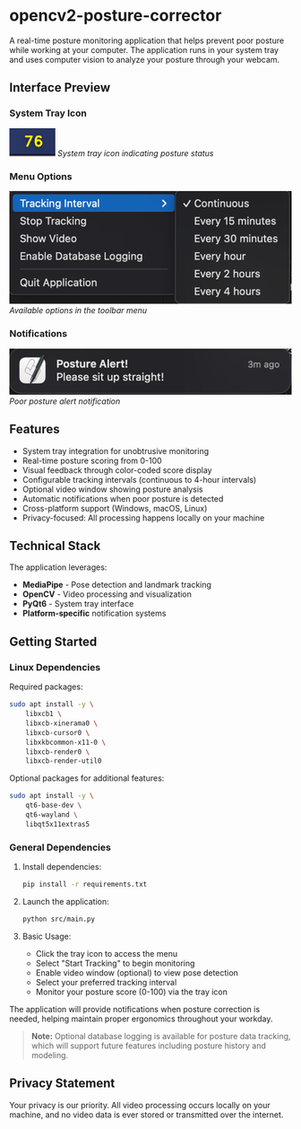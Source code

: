 # opencv2-posture-corrector

A real-time posture monitoring application that helps prevent poor posture while working at your computer. The application runs in your system tray and uses computer vision to analyze your posture through your webcam.

## Interface Preview

### System Tray Icon
![Toolbar Icon](static/toolbar_icon.png)
*System tray icon indicating posture status*

### Menu Options
![Toolbar Menu](static/toolbar_options.png)
*Available options in the toolbar menu*

### Notifications
![Notification](static/notification.png)
*Poor posture alert notification*

## Features

- System tray integration for unobtrusive monitoring
- Real-time posture scoring from 0-100
- Visual feedback through color-coded score display
- Configurable tracking intervals (continuous to 4-hour intervals)
- Optional video window showing posture analysis
- Automatic notifications when poor posture is detected
- Cross-platform support (Windows, macOS, Linux)
- Privacy-focused: All processing happens locally on your machine

## Technical Stack

The application leverages:
- **MediaPipe** - Pose detection and landmark tracking
- **OpenCV** - Video processing and visualization
- **PyQt6** - System tray interface
- **Platform-specific** notification systems

## Getting Started

### Linux Dependencies
Required packages:
```bash
sudo apt install -y \
    libxcb1 \
    libxcb-xinerama0 \
    libxcb-cursor0 \
    libxkbcommon-x11-0 \
    libxcb-render0 \
    libxcb-render-util0
```

Optional packages for additional features:
```bash
sudo apt install -y \
    qt6-base-dev \
    qt6-wayland \
    libqt5x11extras5
```
### General Dependencies

1. Install dependencies:
   ```bash
   pip install -r requirements.txt
   ```

2. Launch the application:
   ```bash
   python src/main.py
   ```

3. Basic Usage:
   - Click the tray icon to access the menu
   - Select "Start Tracking" to begin monitoring
   - Enable video window (optional) to view pose detection
   - Select your preferred tracking interval
   - Monitor your posture score (0-100) via the tray icon

The application will provide notifications when posture correction is needed, helping maintain proper ergonomics throughout your workday.

> **Note:** Optional database logging is available for posture data tracking, which will support future features including posture history and modeling.

## Privacy Statement

Your privacy is our priority. All video processing occurs locally on your machine, and no video data is ever stored or transmitted over the internet.
